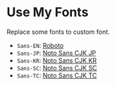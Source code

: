 # Use My Fonts

Replace some fonts to custom font.

- `Sans-EN`: [Roboto][Roboto]
- `Sans-JP`: [Noto Sans CJK JP][NotoCJK]
- `Sans-KR`: [Noto Sans CJK KR][NotoCJK]
- `Sans-SC`: [Noto Sans CJK SC][NotoCJK]
- `Sans-TC`: [Noto Sans CJK TC][NotoCJK]

[Roboto]: https://github.com/googlefonts/roboto-3-classic/releases
[NotoCJK]: https://github.com/notofonts/noto-cjk/releases
